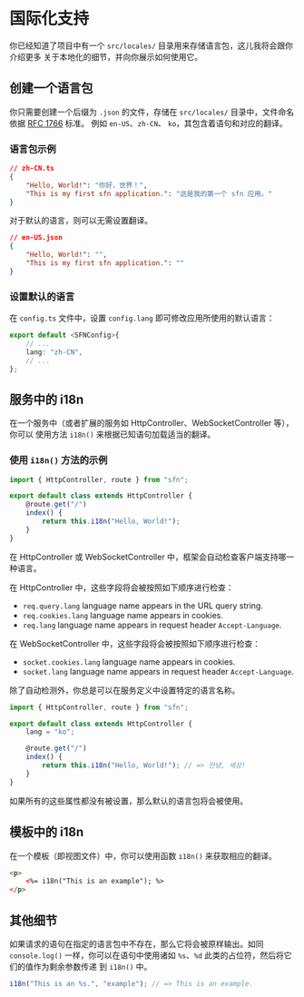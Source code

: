 <!-- title: 国际化; order: 14 -->
# 国际化支持

你已经知道了项目中有一个 `src/locales/` 目录用来存储语言包，这儿我将会跟你介绍更多
关于本地化的细节，并向你展示如何使用它。

## 创建一个语言包

你只需要创建一个后缀为 `.json` 的文件，存储在 `src/locales/` 目录中，文件命名依据 
[RFC 1766](https://www.ietf.org/rfc/rfc1766.txt) 标准。 例如 `en-US`、`zh-CN`、
`ko`，其包含着语句和对应的翻译。

### 语言包示例

```json
// zh-CN.ts
{
    "Hello, World!": "你好，世界！",
    "This is my first sfn application.": "这是我的第一个 sfn 应用。"
}
```

对于默认的语言，则可以无需设置翻译。

```json
// en-US.json
{
    "Hello, World!": "",
    "This is my first sfn application.": ""
}
```

### 设置默认的语言

在 `config.ts` 文件中，设置 `config.lang` 即可修改应用所使用的默认语言：

```typescript
export default <SFNConfig>{
    // ...
    lang: "zh-CN",
    // ...
};
```

## 服务中的 i18n

在一个服务中（或者扩展的服务如 HttpController、WebSocketController 等），你可以
使用方法 `i18n()` 来根据已知语句加载适当的翻译。

### 使用 `i18n()` 方法的示例

```typescript
import { HttpController, route } from "sfn";

export default class extends HttpController {
    @route.get("/")
    index() {
        return this.i18n("Hello, World!");
    }
}
```

在 HttpController 或 WebSocketController 中，框架会自动检查客户端支持哪一种语言。

在 HttpController 中，这些字段将会被按照如下顺序进行检查：

- `req.query.lang` language name appears in the URL query string.
- `req.cookies.lang` language name appears in cookies.
- `req.lang` language name appears in request header `Accept-Language`.

在 WebSocketController 中，这些字段将会被按照如下顺序进行检查：

- `socket.cookies.lang` language name appears in cookies.
- `socket.lang` language name appears in request header `Accept-Language`.

除了自动检测外，你总是可以在服务定义中设置特定的语言名称。

```typescript
import { HttpController, route } from "sfn";

export default class extends HttpController {
    lang = "ko";

    @route.get("/")
    index() {
        return this.i18n("Hello, World!"); // => 안녕, 세상!
    }
}
```

如果所有的这些属性都没有被设置，那么默认的语言包将会被使用。

## 模板中的 i18n 

在一个模板（即视图文件）中，你可以使用函数 `i18n()` 来获取相应的翻译。

```html
<p>
    <%= i18n("This is an example"); %>
</p>
```

## 其他细节

如果请求的语句在指定的语言包中不存在，那么它将会被原样输出。如同 `console.log()` 
一样，你可以在语句中使用诸如 `%s`、`%d` 此类的占位符，然后将它们的值作为剩余参数传递
到 `i18n()` 中。

```typescript
i18n("This is an %s.", "example"); // => This is an example.
```